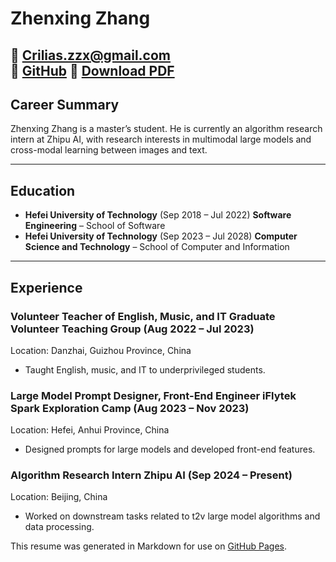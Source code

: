 # Zhenxing Zhang

📧 [Crilias.zzx@gmail.com](mailto:Crilias.zzx@gmail.com)  
🐙 [GitHub](https://github.com/CriliasMiller)
📃 [Download PDF](files/cv_zzx.pdf)
---

## Career Summary

Zhenxing Zhang is a master’s student. He is currently an algorithm research intern at Zhipu AI, with research interests in multimodal large models and cross-modal learning between images and text.

---

## Education

- **Hefei University of Technology** (Sep 2018 – Jul 2022)  **Software Engineering** – School of Software  
- **Hefei University of Technology** (Sep 2023 – Jul 2028)  **Computer Science and Technology** – School of Computer and Information  

---


## Experience

### Volunteer Teacher of English, Music, and IT  **Graduate Volunteer Teaching Group** (Aug 2022 – Jul 2023)  
Location: Danzhai, Guizhou Province, China  

- Taught English, music, and IT to underprivileged students.  

### Large Model Prompt Designer, Front-End Engineer  **iFlytek Spark Exploration Camp** (Aug 2023 – Nov 2023)  
Location: Hefei, Anhui Province, China  

- Designed prompts for large models and developed front-end features.  


### Algorithm Research Intern  **Zhipu AI** (Sep 2024 – Present)  
Location: Beijing, China  

- Worked on downstream tasks related to t2v large model algorithms and data processing.  


This resume was generated in Markdown for use on [GitHub Pages](https://pages.github.com/).
